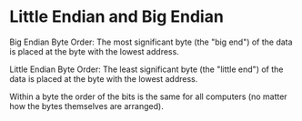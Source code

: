 # Little Endian and Big Endian

Big Endian Byte Order: The most significant byte (the "big end") of the data is placed at the byte with the lowest address.

Little Endian Byte Order: The least significant byte (the "little end") of the data is placed at the byte with the lowest address.

Within a byte the order of the bits is the same for all computers (no matter how the bytes themselves are arranged).
